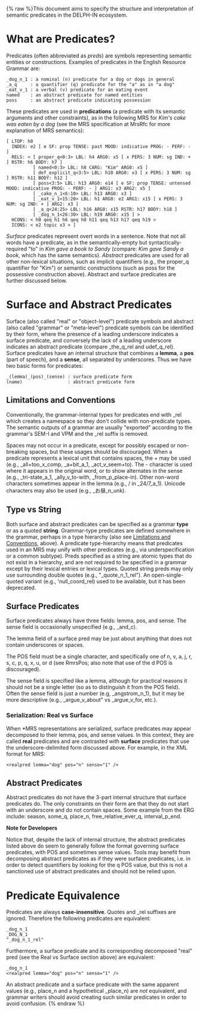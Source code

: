 {% raw %}This document aims to specify the structure and interpretation of
semantic predicates in the DELPH-IN ecosystem.

# What are Predicates?

Predicates (often abbreviated as *preds*) are symbols representing
semantic entities or constructions. Examples of predicates in the
English Resource Grammar are:

    _dog_n_1 : a nominal (n) predicate for a dog or dogs in general
    _a_q     : a quantifier (q) predicate for the "a" as in "a dog"
    _eat_v_1 : a verbal (v) predicate for an eating event
    named    : an abstract predicate for named entities
    poss     : an abstract predicate indicating possession

These predicates are used in **predications** (a predicate with its
semantic arguments and other constraints), as in the following MRS for
*Kim's cake was eaten by a dog* (see the MRS specification at
MrsRfc for more explanation of MRS semantics):

    [ LTOP: h0
      INDEX: e2 [ e SF: prop TENSE: past MOOD: indicative PROG: - PERF: - ]
      RELS: < [ proper_q<0:3> LBL: h4 ARG0: x5 [ x PERS: 3 NUM: sg IND: + ] RSTR: h6 BODY: h7 ]
              [ named<0:3> LBL: h8 CARG: "Kim" ARG0: x5 ]
              [ def_explicit_q<3:5> LBL: h10 ARG0: x3 [ x PERS: 3 NUM: sg ] RSTR: h11 BODY: h12 ]
              [ poss<3:5> LBL: h13 ARG0: e14 [ e SF: prop TENSE: untensed MOOD: indicative PROG: - PERF: - ] ARG1: x3 ARG2: x5 ]
              [ _cake_n_1<6:10> LBL: h13 ARG0: x3 ]
              [ _eat_v_1<15:20> LBL: h1 ARG0: e2 ARG1: x15 [ x PERS: 3 NUM: sg IND: + ] ARG2: x3 ]
              [ _a_q<24:25> LBL: h16 ARG0: x15 RSTR: h17 BODY: h18 ]
              [ _dog_n_1<26:30> LBL: h19 ARG0: x15 ] >
      HCONS: < h0 qeq h1 h6 qeq h8 h11 qeq h13 h17 qeq h19 >
      ICONS: < e2 topic x3 > ]

*Surface* predicates represent overt words in a sentence. Note that not
all words have a predicate, as in the semantically-empty but
syntactically-required "to" in *Kim gave a book to Sandy* (compare: *Kim
gave Sandy a book*, which has the same semantics). *Abstract* predicates
are used for all other non-lexical situations, such as implicit
quantifiers (e.g., the proper\_q quantifier for "Kim") or semantic
constructions (such as poss for the possessive construction above).
Abstract and surface predicates are further discussed below.

# Surface and Abstract Predicates

Surface (also called "real" or "object-level") predicate symbols and
abstract (also called "grammar" or "meta-level") predicate symbols can
be identified by their form, where the presence of a leading underscore
indicates a surface predicate, and conversely the lack of a leading
underscore indicates an abstract predicate (compare \_the\_q\_rel and
udef\_q\_rel). Surface predicates have an internal structure that
combines a **lemma**, a **pos** (part of speech), and a **sense**, all
separated by underscores. Thus we have two basic forms for predicates:

    _(lemma)_(pos)_(sense) : surface predicate form
    (name)                 : abstract predicate form

## Limitations and Conventions

Conventionally, the grammar-internal types for predicates end with \_rel
which creates a namespace so they don't collide with non-predicate
types. The semantic outputs of a grammar are usually "exported"
according to the grammar's SEM-I and VPM and the
\_rel suffix is removed.

Spaces may not occur in a predicate, except for possibly escaped or
non-breaking spaces, but these usages should be discouraged. When a
predicate represents a lexical unit that contains spaces, the + may be
used (e.g., \_all+too\_x\_comp, \_a+bit\_a\_1, \_act\_v\_seem+to). The -
character is used where it appears in the original word, or to show
alternates in the sense (e.g., \_tri-state\_a\_1, \_ally\_v\_to-with,
\_from\_p\_place-in). Other non-word characters sometimes appear in the
lemma (e.g., / in \_24/7\_a\_1). Unicode characters may also be used
(e.g., \_お昼\_n\_unk).

## Type vs String

Both surface and abstract predicates can be specified as a grammar
**type** or as a quoted **string**. Grammar-type predicates are defined
somewhere in the grammar, perhaps in a type hierarchy (also see
[Limitations and
Conventions](), above). A
predicate type-hierarchy means that predicates used in an MRS may unify
with other predicates (e.g., via underspecification or a common
subtype). Preds specified as a string are atomic types that do not exist
in a hierarchy, and are not required to be specified in a grammar except
by their lexical entries or lexical types. Quoted string preds may only
use surrounding double quotes (e.g., "\_quote\_n\_1\_rel"). An
open-single-quoted variant (e.g., 'null\_coord\_rel) used to be
available, but it has been deprecated.

## Surface Predicates

Surface predicates always have three fields: lemma, pos, and sense. The
sense field is occasionally unspecified (e.g., \_and\_c).

The lemma field of a surface pred may be just about anything that does
not contain underscores or spaces.

The POS field must be a single character, and specifically one of n, v,
a, j, r, s, c, p, q, x, u, or d (see RmrsPos; also note that
use of the d POS is discouraged).

The sense field is specified like a lemma, although for practical
reasons it should not be a single letter (so as to distinguish it from
the POS field). Often the sense field is just a number (e.g,
\_angstrom\_n\_1), but it may be more descriptive (e.g.,
\_argue\_v\_about" vs \_argue\_v\_for, etc.).

### Serialization: Real vs Surface

When \*MRS representations are serialized, surface predicates may appear
decomposed to their lemma, pos, and sense values. In this context, they
are called **real** predicates and are contrasted with **surface**
predicates that use the underscore-delimited form discussed above. For
example, in the XML format for MRS:

    <realpred lemma="dog" pos="n" sense="1" />

## Abstract Predicates

Abstract predicates do not have the 3-part internal structure that
surface predicates do. The only constraints on their form are that they
do not start with an underscore and do not contain spaces. Some example
from the ERG include: season, some\_q, place\_n,
free\_relative\_ever\_q, interval\_p\_end.

**Note for Developers**

Notice that, despite the lack of internal structure, the abstract
predicates listed above do seem to generally follow the format governing
surface predicates, with POS and sometimes sense values. Tools may
benefit from decomposing abstract predicates as if they were surface
predicates, i.e. in order to detect quantifiers by looking for the q POS
value, but this is not a sanctioned use of abstract predicates and
should not be relied upon.

# Predicate Equivalence

Predicates are always **case-insensitive**. Quotes and \_rel suffixes
are ignored. Therefore the following predicates are equivalent:

    _dog_n_1
    _DOG_N_1
    "_dog_n_1_rel"

Furthermore, a surface predicate and its corresponding decomposed "real"
pred (see the Real vs Surface section
above) are equivalent:

    _dog_n_1
    <realpred lemma="dog" pos="n" sense="1" />

An abstract predicate and a surface predicate with the same apparent
values (e.g., place\_n and a hypothetical \_place\_n) are *not*
equivalent, and grammar writers should avoid creating such similar
predicates in order to avoid confusion.
<update date omitted for speed>{% endraw %}